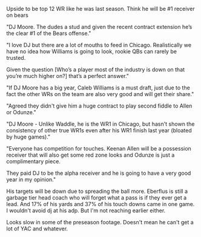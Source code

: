 Upside to be top 12 WR like he was last season. Think he will be #1 receiver on bears

"DJ Moore. The dudes a stud and given the recent contract extension he’s the clear #1 of the Bears offense."

"I love DJ but there are a lot of mouths to feed in Chicago. Realistically we have no idea how Williams is going to look, rookie QBs can rarely be trusted.

Given the question [Who’s a player most of the industry is down on that you’re much higher on?] that’s a perfect answer."

"If DJ Moore has a big year, Caleb Williams is a must draft, just due to the fact the other WRs on the team are also very good and will get their share."

"Agreed they didn't give him a huge contract to play second fiddle to Allen or Odunze."

"DJ Moore - Unlike Waddle, he is the WR1 in Chicago, but hasn't shown the consistency of other true WR1s even after his WR1 finish last year (bloated by huge games)."

"Everyone has competition for touches. Keenan Allen will be a possession receiver that will also get some red zone looks and Odunze is just a complimentary piece. 

They paid DJ to be the alpha receiver and he is going to have a very good year in my opinion."

His targets will be down due to spreading the ball more. Eberflus is still a garbage tier head coach who will forget what a pass is if they ever get a lead. And 17% of his yards and 37% of his touch downs came in one game.
I wouldn't avoid dj at his adp. But I'm not reaching earlier either.  

Looks slow in some of the preseason footage. Doesn't mean he can't get a lot of YAC and whatever.
